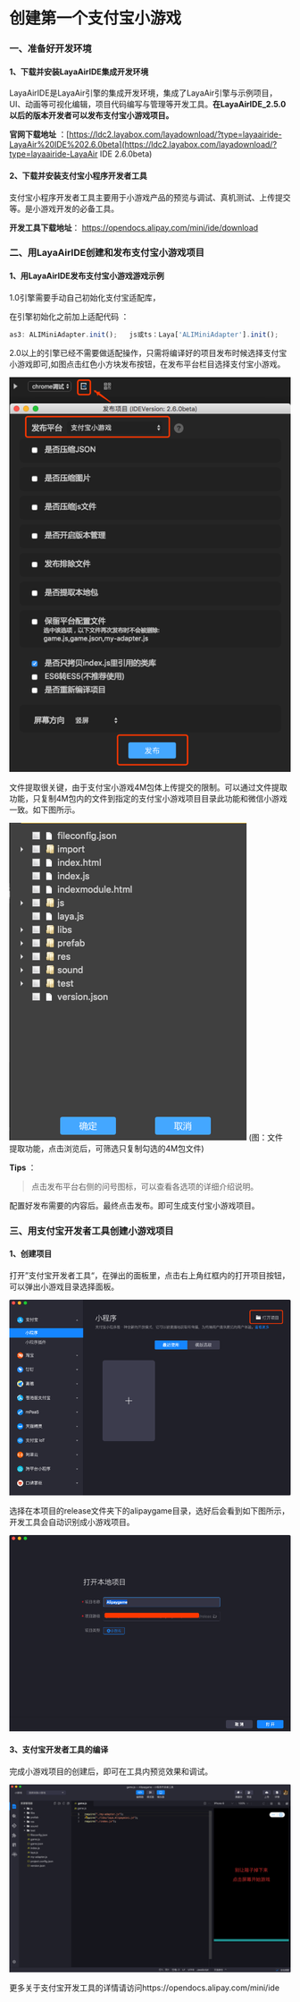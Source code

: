 # 创建第一个支付宝小游戏
### 一、准备好开发环境

#### 1、下载并安装LayaAirIDE集成开发环境

LayaAirIDE是LayaAir引擎的集成开发环境，集成了LayaAir引擎与示例项目，UI、动画等可视化编辑，项目代码编写与管理等开发工具。**在LayaAirIDE_2.5.0以后的版本开发者可以发布支付宝小游戏项目。**

**官网下载地址** ：[https://ldc2.layabox.com/layadownload/?type=layaairide-LayaAir%20IDE%202.6.0beta](https://ldc2.layabox.com/layadownload/?type=layaairide-LayaAir IDE 2.6.0beta)



#### 2、下载并安装支付宝小程序开发者工具

支付宝小程序开发者工具主要用于小游戏产品的预览与调试、真机测试、上传提交等。是小游戏开发的必备工具。

**开发工具下载地址**：
https://opendocs.alipay.com/mini/ide/download



### 二、用LayaAirIDE创建和发布支付宝小游戏项目

#### 1、用LayaAirIDE发布支付宝小游戏游戏示例

1.0引擎需要手动自己初始化支付宝适配库，

在引擎初始化之前加上适配代码 ：

```typescript
as3: ALIMiniAdapter.init();   js或ts：Laya['ALIMiniAdapter'].init();
```

2.0以上的引擎已经不需要做适配操作，只需将编译好的项目发布时候选择支付宝小游戏即可,如图点击红色小方块发布按钮，在发布平台栏目选择支付宝小游戏。

![img](img/01.png)



文件提取很关键，由于支付宝小游戏4M包体上传提交的限制。可以通过文件提取功能，只复制4M包内的文件到指定的支付宝小游戏项目目录此功能和微信小游戏一致。如下图所示。

![图：文件提取](img/06.png) 
(图：文件提取功能，点击浏览后，可筛选只复制勾选的4M包文件)

**Tips** ：

> 点击发布平台右侧的问号图标，可以查看各选项的详细介绍说明。

配置好发布需要的内容后。最终点击发布。即可生成支付宝小游戏项目。



### 三、用支付宝开发者工具创建小游戏项目

#### 1、创建项目

打开”支付宝开发者工具“，在弹出的面板里，点击右上角红框内的打开项目按钮，可以弹出小游戏目录选择面板。

![img](img/05.png) 

  选择在本项目的release文件夹下的alipaygame目录，选好后会看到如下图所示，开发工具会自动识别成小游戏项目。

  ![img](img/04.png)



#### 3、支付宝开发者工具的编译

完成小游戏项目的创建后，即可在工具内预览效果和调试。

![13](img/07.png) 



更多关于支付宝开发工具的详情请访问https://opendocs.alipay.com/mini/ide
